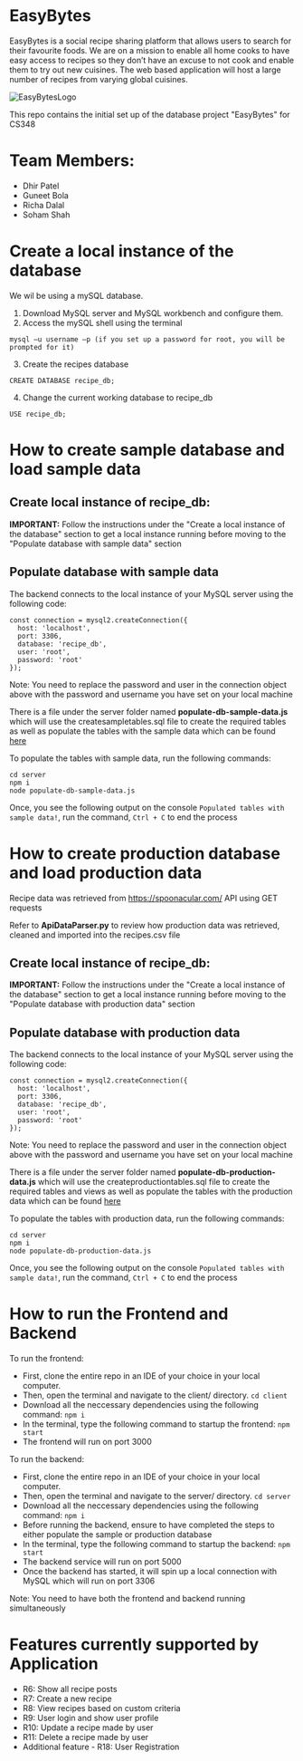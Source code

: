 # EasyBytes

EasyBytes is a social recipe sharing platform that allows users to search for their favourite foods. We are on a mission to enable all home cooks to have easy access to recipes so they don’t have an excuse to not cook and enable them to try out new cuisines. The web based application will host a large number of recipes from varying global cuisines.

![EasyBytesLogo](https://user-images.githubusercontent.com/65190493/214759224-2ca6f9b6-a8b6-4b7c-9a8f-bf91a9ab50f5.png)

This repo contains the initial set up of the database project "EasyBytes" for CS348

# Team Members:
- Dhir Patel
- Guneet Bola
- Richa Dalal
- Soham Shah

# Create a local instance of the database

We wil be using a mySQL database.

1) Download MySQL server and MySQL workbench and configure them.
2) Access the mySQL shell using the terminal

```mysql –u username –p (if you set up a password for root, you will be prompted for it)```

3) Create the recipes database

```CREATE DATABASE recipe_db;```

4) Change the current working database to recipe_db

```USE recipe_db;```

# How to create sample database and load sample data

## Create local instance of recipe_db:

**IMPORTANT:** Follow the instructions under the "Create a local instance of the database" section to get a local instance running before moving to the "Populate database with sample data" section

## Populate database with sample data

The backend connects to the local instance of your MySQL server using the following code:

```
const connection = mysql2.createConnection({
  host: 'localhost',
  port: 3306,
  database: 'recipe_db',
  user: 'root',
  password: 'root'
});
```
Note: You need to replace the password and user in the connection object above with the password and username you have set on your local machine

There is a file under the server folder named **populate-db-sample-data.js** which will use the createsampletables.sql file to create the required tables as well as populate the tables with the sample data which can be found [here](./db/sample-data)

To populate the tables with sample data, run the following commands:

```
cd server
npm i
node populate-db-sample-data.js
```

Once, you see the following output on the console ```Populated tables with sample data!```,  run the command, ```Ctrl + C``` to end the process

# How to create production database and load production data

Recipe data was retrieved from https://spoonacular.com/ API using GET requests

Refer to **ApiDataParser.py** to review how production data was retrieved, cleaned and imported into the recipes.csv file

## Create local instance of recipe_db:

**IMPORTANT:** Follow the instructions under the "Create a local instance of the database" section to get a local instance running before moving to the "Populate database with production data" section

## Populate database with production data

The backend connects to the local instance of your MySQL server using the following code:

```
const connection = mysql2.createConnection({
  host: 'localhost',
  port: 3306,
  database: 'recipe_db',
  user: 'root',
  password: 'root'
});
```
Note: You need to replace the password and user in the connection object above with the password and username you have set on your local machine

There is a file under the server folder named **populate-db-production-data.js** which will use the createproductiontables.sql file to create the required tables and views as well as populate the tables with the production data which can be found [here](./db/production-data)

To populate the tables with production data, run the following commands:

```
cd server
npm i
node populate-db-production-data.js
```

Once, you see the following output on the console ```Populated tables with sample data!```,  run the command, ```Ctrl + C``` to end the process

# How to run the Frontend and Backend

To run the frontend:
- First, clone the entire repo in an IDE of your choice in your local computer.
- Then, open the terminal and navigate to the client/ directory. ```cd client```
- Download all the neccessary dependencies using the following command: ```npm i```
- In the terminal, type the following command to startup the frontend: ```npm start```
- The frontend will run on port 3000

To run the backend:
- First, clone the entire repo in an IDE of your choice in your local computer.
- Then, open the terminal and navigate to the server/ directory. ```cd server```
- Download all the neccessary dependencies using the following command: ```npm i```
- Before running the backend, ensure to have completed the steps to either populate the sample or production database
- In the terminal, type the following command to startup the backend: ```npm start```
- The backend service will run on port 5000
- Once the backend has started, it will spin up a local connection with MySQL which will run on port 3306

Note: You need to have both the frontend and backend running simultaneously

# Features currently supported by Application
- R6: Show all recipe posts
- R7: Create a new recipe
- R8: View recipes based on custom criteria
- R9: User login and show user profile
- R10: Update a recipe made by user
- R11: Delete a recipe made by user
- Additional feature - R18: User Registration
